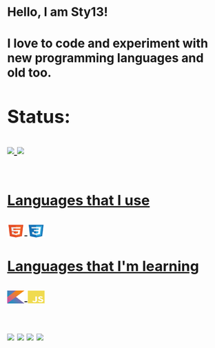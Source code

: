 <h1>Hello, I am Sty13!<h1> 
I love to code and experiment with new programming languages and old too.
 <div>
 <h2>Status:</h2>
  <a href="https://github.com/Sty13">
  <img height="180em" src="https://github-readme-stats.vercel.app/api?username=Sty13&show_icons=true&theme=react&include_all_commits=true&count_private=true"/>
  <img height="180em" src="https://github-readme-stats.vercel.app/api/top-langs/?username=Sty13&layout=compact&langs_count=16&theme=react"/>
</div>
<div style="display: inline_block"><br>
 <h3>Languages that I use</h3>
  <img align="center" alt="Rafa-HTML" height="30" width="40" src="https://raw.githubusercontent.com/devicons/devicon/master/icons/html5/html5-original.svg">
  <img align="center" alt="Rafa-CSS" height="30" width="40" src="https://raw.githubusercontent.com/devicons/devicon/master/icons/css3/css3-original.svg">
 <h3>Languages that I'm learning</h3>
  <img align="center" alt="Rafa-CSS" height="30" width="40" src="https://raw.githubusercontent.com/devicons/devicon/master/icons/kotlin/kotlin-original.svg">
  <img align="center" alt="Rafa-Js" height="30" width="40" src="https://raw.githubusercontent.com/devicons/devicon/master/icons/javascript/javascript-plain.svg">
</div>
  
  ##
 
<div> 
  <a href="https://www.youtube.com/channel/UC-Cwy6nsWHex7IY6shB9C5g" target="_blank"><img src="https://img.shields.io/badge/YouTube-FF0000?style=for-the-badge&logo=youtube&logoColor=white" target="_blank"></a>
     <a href="https://www.twitch.tv/Sty13_" target="_blank"><img src="https://img.shields.io/badge/Twitch-9146FF?style=for-the-badge&logo=twitch&logoColor=white" target="_blank"></a>
 <a href="https://sty13.tk/discord" target="_blank"><img src="https://img.shields.io/badge/Discord-7289DA?style=for-the-badge&logo=discord&logoColor=white" target="_blank"></a> 
 <a href="https://www.linkedin.com/in/willian-pereira-9b6b2321a/" target="_blank"><img src="https://img.shields.io/badge/Linkedin-3167B1?style=for-the-badge&logo=linkedin&logoColor=white" target="_blank"></a> 
</div>
